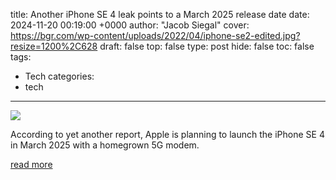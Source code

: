 title: Another iPhone SE 4 leak points to a March 2025 release date
date: 2024-11-20 00:19:00 +0000
author: "Jacob Siegal"
cover: https://bgr.com/wp-content/uploads/2022/04/iphone-se2-edited.jpg?resize=1200%2C628
draft: false
top: false
type: post
hide: false
toc: false
tags:
  - Tech
categories:
  - tech
---

![](https://bgr.com/wp-content/uploads/2022/04/iphone-se2-edited.jpg?resize=1200%2C628)

According to yet another report, Apple is planning to launch the iPhone SE 4 in March 2025 with a homegrown 5G modem.

[read more](https://bgr.com/tech/another-iphone-se-4-leak-points-to-a-march-2025-release-date/)
